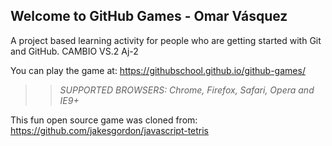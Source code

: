 ## Welcome to GitHub Games - Omar Vásquez
A project based learning activity for people who are getting started with Git and GitHub. CAMBIO VS.2
Aj-2

You can play the game at: https://githubschool.github.io/github-games/

>> _*SUPPORTED BROWSERS*: Chrome, Firefox, Safari, Opera and IE9+_

This fun open source game was cloned from: https://github.com/jakesgordon/javascript-tetris

